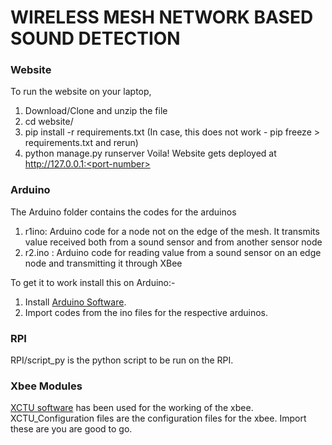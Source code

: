 # WIRELESS MESH NETWORK BASED SOUND DETECTION
### Website
To run the website on your laptop,
1. Download/Clone and unzip the file 
2. cd website/
3. pip install -r requirements.txt
(In case, this does not work - pip freeze > requirements.txt and rerun)
4. python manage.py runserver <port-number>
Voila! Website gets deployed at http://127.0.0.1:<port-number>

### Arduino
The Arduino folder contains the codes for the arduinos
1. r1ino: Arduino code for a node not on the edge of the mesh. It transmits value received both from a sound sensor and from        </t>another sensor node
2. r2.ino : Arduino code for reading value from a sound sensor on an edge node and transmitting it through XBee

To get it to work install this on Arduino:-
1. Install [Arduino Software](https://www.arduino.cc/en/Guide/Linux).
2. Import codes from the ino files for the respective arduinos.

### RPI
RPI/script_py is the python script to be run on the RPI. 

### Xbee Modules
[XCTU software](https://www.digi.com/products/xbee-rf-solutions/xctu-software/xctu) has been used for the working of the xbee.
XCTU_Configuration files are the configuration files for the xbee. 
Import these are you are good to go.
